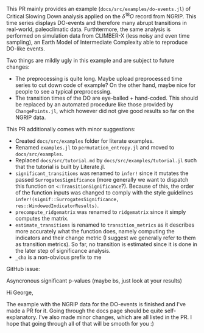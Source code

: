 This PR mainly provides an example (`docs/src/examples/do-events.jl`) of Critical Slowing Down analysis applied on the $\delta^{18}O$ record from NGRIP. This time series displays DO-events and therefore many abrupt transitions in real-world, paleoclimatic data. Furthtermore, the same analysis is performed on simulation data from CLIMBER-X (less noisy and even time sampling), an Earth Model of Intermediate Complexity able to reproduce DO-like events.

Two things are mildly ugly in this example and are subject to future changes:
- The preprocessing is quite long. Maybe upload preprocessed time series to cut down code of example? On the other hand, maybe nice for people to see a typical preprocessing.
- The transition times of the DO are eye-balled + hand-coded. This should be replaced by an automated procedure like those provided by `ChangePoints.jl`, which however did not give good results so far on the NGRIP data.

This PR additionally comes with minor suggestions:
- Created `docs/src/examples` folder for literate examples.
- Renamed `examples.jl` to `permutation_entropy.jl` and moved to `docs/src/examples`.
- Replaced `docs/src/tutorial.md` by `docs/src/examples/tutorial.jl` such that the tutorial is built by Literate.jl.
- `significant_transitions` was renamed to `infer!` since it mutates the passed `SurrogatesSignificance` (more generally we want to dispatch this function on `<:TransitionSignificance`?). Because of this, the order of the function inputs was changed to comply with the style guidelines `infer!(signif::SurrogatesSignificance, res::WindowedIndicatorResults)`.
- `precompute_ridgematrix` was renamed to `ridgematrix` since it simply computes the matrix.
- `estimate_transitions` is renamed to `transition_metrics` as it describes more accurately what the function does, namely computing the indicators and their change metric (I suggest we generally refer to them as transition metrics). So far, no transition is estimated since it is done in the later step of significance analysis.
- `_cha` is a non-obvious prefix to me



GitHub issue:

Asyncronous significant p-values (maybe bs, just look at your results)


Hi George,

The example with the NGRIP data for the DO-events is finished and I've made a PR for it. Going through the docs page should be quite self-explanatory. I've also made minor changes, which are all listed in the PR. I hope that going through all of that will be smooth for you :)